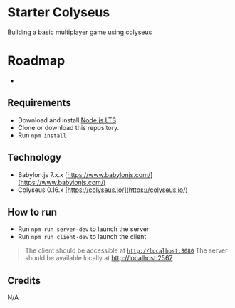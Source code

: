 # Starter Colyseus
Building a basic multiplayer game using colyseus

# Roadmap
- 

## Requirements
- Download and install [Node.js LTS](https://nodejs.org/en/download/)
- Clone or download this repository.
- Run `npm install`

## Technology
- Babylon.js 7.x.x [https://www.babylonjs.com/](https://www.babylonjs.com/)
- Colyseus 0.16.x [https://colyseus.io/](https://colyseus.io/)

## How to run
- Run `npm run server-dev` to launch the server
- Run `npm run client-dev` to launch the client

> The client should be accessible at [`http://localhost:8080`](http://localhost:8080)
> The server should be available locally at [http://localhost:2567](http://localhost:2567)

## Credits
N/A